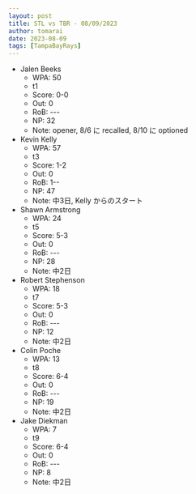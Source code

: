 ```yaml
---
layout: post
title: STL vs TBR - 08/09/2023
author: tomarai
date: 2023-08-09
tags: [TampaBayRays]
---
```


* Jalen Beeks
	- WPA: 50
	- t1
	- Score: 0-0
	- Out: 0
	- RoB: ---
	- NP: 32
	- Note: opener, 8/6 に recalled, 8/10 に optioned
* Kevin Kelly
	- WPA: 57
	- t3
	- Score: 1-2
	- Out: 0
	- RoB: 1--
	- NP: 47
	- Note: 中3日, Kelly からのスタート
* Shawn Armstrong
	- WPA: 24
	- t5
	- Score: 5-3
	- Out: 0
	- RoB: ---
	- NP: 28
	- Note: 中2日
* Robert Stephenson
	- WPA: 18
	- t7
	- Score: 5-3
	- Out: 0
	- RoB: ---
	- NP: 12
	- Note: 中2日
* Colin Poche
	- WPA: 13
	- t8
	- Score: 6-4
	- Out: 0
	- RoB: ---
	- NP: 19
	- Note: 中2日
* Jake Diekman
	- WPA: 7
	- t9
	- Score: 6-4
	- Out: 0
	- RoB: ---
	- NP: 8
	- Note: 中2日

